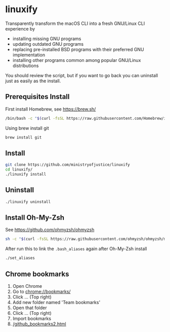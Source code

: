 # linuxify

Transparently transform the macOS CLI into a fresh GNU/Linux CLI experience by

- installing missing GNU programs
- updating outdated GNU programs
- replacing pre-installed BSD programs with their preferred GNU implementation
- installing other programs common among popular GNU/Linux distributions

You should review the script, but if you want to go back you can uninstall just
as easily as the install.

## Prerequisites Install

First install Homebrew, see https://brew.sh/

```bash
/bin/bash -c "$(curl -fsSL https://raw.githubusercontent.com/Homebrew/install/HEAD/install.sh)"
```

Using brew install git

```bash
brew install git
```

## Install

```bash
git clone https://github.com/ministryofjustice/linuxify
cd linuxify/
./linuxify install
```

## Uninstall

```bash
./linuxify uninstall
```

## Install Oh-My-Zsh

See https://github.com/ohmyzsh/ohmyzsh

```bash
sh -c "$(curl -fsSL https://raw.githubusercontent.com/ohmyzsh/ohmyzsh/master/tools/install.sh)"
```

After run this to link the `.bash_aliases` again after Oh-My-Zsh install

```bash
./set_aliases
```

## Chrome bookmarks

1. Open Chrome
2. Go to [chrome://bookmarks/](chrome://bookmarks/)
3. Click ... (Top right)
4. Add new folder named 'Team bookmarks'
5. Open that folder 
6. Click ... (Top right)
7. Import bookmarks
8. [/github_bookmarks2.html](/github_bookmarks2.html)